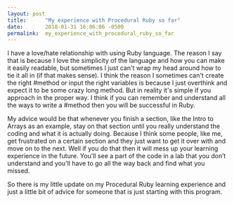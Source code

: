 ```yaml
---
layout: post
title:      "My experience with Procedural Ruby so far"
date:       2018-01-31 16:06:06 -0500
permalink:  my_experience_with_procedural_ruby_so_far
---
```



I have a love/hate relationship with using Ruby language. The reason I say that is because I love the simplicity of the language and how you can make it easily readable, but sometimes I just can't wrap my head around how to tie it all in (if that makes sense). I think the reason I sometimes can't create the right #method or input the right variables is because I just overthink and expect it to be some crazy long method. But in reality it's simple if you approach in the proper way. I think if you can remember and understand all the ways to write a #method then you will be successful in Ruby.

My advice would be that whenever you finish a section, like the Intro to Arrays as an example, stay on that section until you really understand the coding and what it is actually doing. Because I think some people, like me, get frustrated on a certain section and they just want to get it over with and move on to the next. Well if you do that then it will mess up your learning experience in the future. You'll see a part of the code in a lab that you don’t understand and you'll have to go all the way back and find what you missed. 

So there is my little update on my Procedural Ruby learning experience and just a little bit of advice for someone that is just starting with this program.
